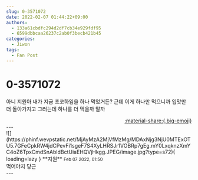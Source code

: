 ```yaml
---
slug: 0-3571072
date: 2022-02-07 01:44:22+09:00
authors:
  - 133a61cbdfc294d2df7cb34e929fdf95
  - 6599dbbcaa26237c2ab0f3becb421b45
categories:
  - Jiwon
tags:
  - Fan Post
---
```


# 0-3571072

<div class="post-container" markdown="1">
<div class="content-container md-sidebar__scrollwrap" markdown="1">

아니 지원아 내가 지금 초코하임을 하나 먹었거든? 근데 이게 하나만 먹으니까 입맛만 더 돌아가지고 그러는데 하나를 더 먹을까 말까

</div>
</div>

<div style="text-align: right;" markdown="1">
<a href="https://weverse.io/fromis9/fanpost/0-3571072" style="text-align: right;">:material-share:{.big-emoji}</a>
</div>
---

<div class="comments-container md-sidebar__scrollwrap" markdown="1">
<div class="comment" markdown="1">
<div class='id-container' markdown="1">
![](https://phinf.wevpstatic.net/MjAyMzA2MjVfMzMg/MDAxNjg3NjU0MTExOTU5.7GFeCpkRW4jdCPevFi1sgeF7S4XyLHRSJr1VOBRp7gEg.mY0LxqknzXmYC4oZ6TpxCmdSnAbldBctUiaEHQVjHkgg.JPEG/image.jpg?type=s72){ loading=lazy }
**<span class="artist">지원</span>** <small>Feb 07 2022, 01:50</small><br>
</div>
<div class='comment-body' markdown="1">
먹어야지 당근 
</div>
</div>
</div>
---
